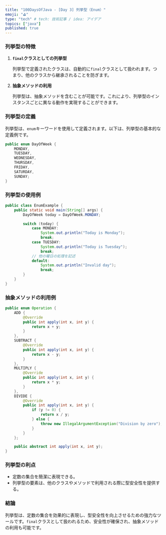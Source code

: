 ```yaml
---
title: "100DaysOfJava - [Day 3] 列挙型（Enum）"
emoji: "⛳"
type: "tech" # tech: 技術記事 / idea: アイデア
topics: ["java"]
published: true
---
```


### 列挙型の特徴

1. **`final`クラスとしての列挙型**

   列挙型で定義されたクラスは、自動的に`final`クラスとして扱われます。つまり、他のクラスから継承されることを防ぎます。

2. **抽象メソッドの利用**

   列挙型は、抽象メソッドを含むことが可能です。これにより、列挙型のインスタンスごとに異なる動作を実現することができます。

### 列挙型の定義

列挙型は、`enum`キーワードを使用して定義されます。以下は、列挙型の基本的な定義例です。

```java
public enum DayOfWeek {
    MONDAY,
    TUESDAY,
    WEDNESDAY,
    THURSDAY,
    FRIDAY,
    SATURDAY,
    SUNDAY;
}
```

### 列挙型の使用例

```java
public class EnumExample {
    public static void main(String[] args) {
        DayOfWeek today = DayOfWeek.MONDAY;

        switch (today) {
            case MONDAY:
                System.out.println("Today is Monday");
                break;
            case TUESDAY:
                System.out.println("Today is Tuesday");
                break;
            // 他の曜日の処理を記述
            default:
                System.out.println("Invalid day");
                break;
        }
    }
}
```

### 抽象メソッドの利用例

```java
public enum Operation {
    ADD {
        @Override
        public int apply(int x, int y) {
            return x + y;
        }
    },
    SUBTRACT {
        @Override
        public int apply(int x, int y) {
            return x - y;
        }
    },
    MULTIPLY {
        @Override
        public int apply(int x, int y) {
            return x * y;
        }
    },
    DIVIDE {
        @Override
        public int apply(int x, int y) {
            if (y != 0) {
                return x / y;
            } else {
                throw new IllegalArgumentException("Division by zero");
            }
        }
    };

    public abstract int apply(int x, int y);
}
```

### 列挙型の利点

- 定数の集合を簡潔に表現できる。
- 列挙型の要素は、他のクラスやメソッドで利用される際に型安全性を提供する。

### 結論

列挙型は、定数の集合を効果的に表現し、型安全性を向上させるための強力なツールです。`final`クラスとして扱われるため、安全性が確保され、抽象メソッドの利用も可能です。
